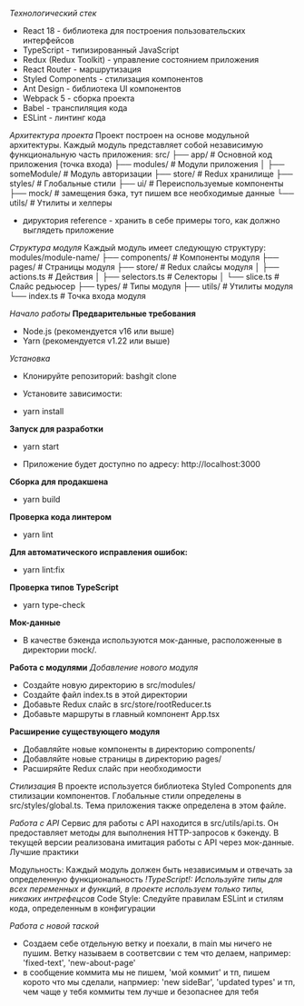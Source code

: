 
*Технологический стек*

- React 18 - библиотека для построения пользовательских интерфейсов
- TypeScript - типизированный JavaScript
- Redux (Redux Toolkit) - управление состоянием приложения
- React Router - маршрутизация
- Styled Components - стилизация компонентов
- Ant Design - библиотека UI компонентов
- Webpack 5 - сборка проекта
- Babel - транспиляция кода
- ESLint - линтинг кода

*Архитектура проекта*
Проект построен на основе модульной архитектуры. Каждый модуль представляет собой независимую функциональную часть приложения:
src/
├── app/                # Основной код приложения (точка входа)
├── modules/            # Модули приложения
│   ├── someModule/     # Модуль авторизации
├── store/              # Redux хранилище
├── styles/             # Глобальные стили
├── ui/                 # Переиспользуемые компоненты
├── mock/               # замещения бэка, тут пишем все необходимые данные
└── utils/              # Утилиты и хелперы

- дируктория reference - хранить в себе примеры того, как должно выглядеть приложение

*Структура модуля*
Каждый модуль имеет следующую структуру:
modules/module-name/
├── components/         # Компоненты модуля
├── pages/              # Страницы модуля
├── store/              # Redux слайсы модуля
│   ├── actions.ts      # Действия
│   ├── selectors.ts    # Селекторы
│   └── slice.ts        # Слайс редьюсер
├── types/              # Типы модуля
├── utils/              # Утилиты модуля
└── index.ts            # Точка входа модуля

*Начало работы*
**Предварительные требования**

- Node.js (рекомендуется v16 или выше)
- Yarn (рекомендуется v1.22 или выше)

*Установка*

- Клонируйте репозиторий:
bashgit clone

- Установите зависимости:

- yarn install

**Запуск для разработки**
- yarn start

- Приложение будет доступно по адресу: http://localhost:3000

**Сборка для продакшена**
- yarn build

**Проверка кода линтером**
- yarn lint

**Для автоматического исправления ошибок:**
 - yarn lint:fix

**Проверка типов TypeScript**
- yarn type-check

**Мок-данные**
- В качестве бэкенда используются мок-данные, расположенные в директории mock/. 

**Работа с модулями**
*Добавление нового модуля*
- Создайте новую директорию в src/modules/
- Создайте файл index.ts в этой директории
- Добавьте Redux слайс в src/store/rootReducer.ts
- Добавьте маршруты в главный компонент App.tsx

**Расширение существующего модуля**
- Добавляйте новые компоненты в директорию components/
- Добавляйте новые страницы в директорию pages/
- Расширяйте Redux слайс при необходимости

*Стилизация*
В проекте используется библиотека Styled Components для стилизации компонентов. Глобальные стили определены в src/styles/global.ts. Тема приложения также определена в этом файле.

*Работа с API*
Сервис для работы с API находится в src/utils/api.ts. Он предоставляет методы для выполнения HTTP-запросов к бэкенду.
В текущей версии реализована имитация работы с API через мок-данные.
Лучшие практики

Модульность: Каждый модуль должен быть независимым и отвечать за определенную функциональность
*!TypeScript!: Используйте типы для всех переменных и функций, в проекте используем только типы, никаких интрефецсов*
Code Style: Следуйте правилам ESLint и стилям кода, определенным в конфигурации

*Работа с новой таской*
- Создаем себе отдельную ветку и поехали, в main мы ничего не пушим. Ветку называем в соответсвии с тем что делаем, например: 'fixed-text', 'new-about-page'
- в сообщение коммита мы не пишем, 'мой коммит' и тп, пишем корото что мы сделали, напрмиер: 'new sideBar', 'updated types' и тп, чем чаще у тебя коммиты тем лучше и безопаснее для тебя 